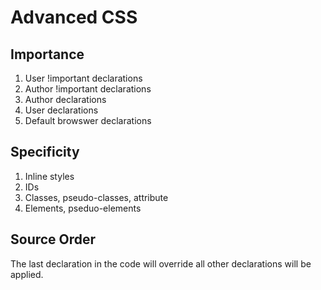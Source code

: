 # Advanced CSS 

## Importance 
1. User !important declarations 
2. Author !important declarations 
3. Author declarations 
4. User declarations 
5. Default browswer declarations

## Specificity 
1. Inline styles 
2. IDs 
3. Classes, pseudo-classes, attribute
4. Elements, pseduo-elements 

## Source Order 
The last declaration in the code will override all other declarations will be applied.
